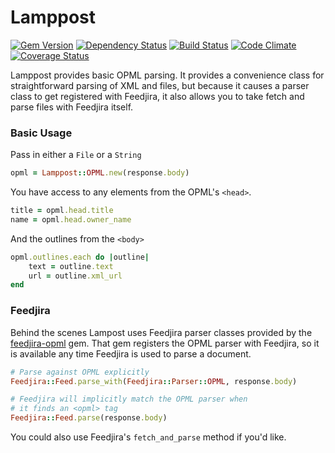 # Lamppost

[![Gem Version](http://img.shields.io/gem/v/lamppost.svg)](https://rubygems.org/gems/lamppost)
[![Dependency Status](https://gemnasium.com/scour/lamppost.svg)](https://gemnasium.com/scour/lamppost)
[![Build Status](https://travis-ci.org/scour/lamppost.svg)](https://travis-ci.org/scour/lamppost)
[![Code Climate](https://codeclimate.com/github/scour/lamppost/badges/gpa.svg)](https://codeclimate.com/github/scour/lamppost)
[![Coverage Status](https://coveralls.io/repos/scour/lamppost/badge.svg)](https://coveralls.io/r/scour/lamppost)

Lamppost provides basic OPML parsing. It provides a convenience class for straightforward parsing of XML and files, but because it causes a parser class to get registered with Feedjira, it also allows you to take fetch and parse files with Feedjira itself.

### Basic Usage

Pass in either a `File` or a `String`

```ruby
opml = Lamppost::OPML.new(response.body)
```
You have access to any elements from the OPML's `<head>`.

```ruby
title = opml.head.title
name = opml.head.owner_name
```

And the outlines from the `<body>`

```ruby
opml.outlines.each do |outline|
    text = outline.text
    url = outline.xml_url
end
```

### Feedjira

Behind the scenes Lampost uses Feedjira parser classes provided by the [feedjira-opml](https://www.github.com/farski/feedjira-opml) gem. That gem registers the OPML parser with Feedjira, so it is available any time Feedjira is used to parse a document.

```ruby
# Parse against OPML explicitly
Feedjira::Feed.parse_with(Feedjira::Parser::OPML, response.body)
```

```ruby
# Feedjira will implicitly match the OPML parser when
# it finds an <opml> tag
Feedjira::Feed.parse(response.body)
```

You could also use Feedjira's `fetch_and_parse` method if you'd like.
